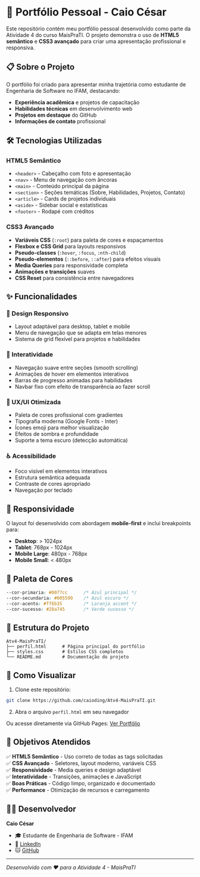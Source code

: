 # 🚀 Portfólio Pessoal - Caio César

Este repositório contém meu portfólio pessoal desenvolvido como parte da Atividade 4 do curso MaisPraTI. O projeto demonstra o uso de **HTML5 semântico** e **CSS3 avançado** para criar uma apresentação profissional e responsiva.

## 📋 Sobre o Projeto

O portfólio foi criado para apresentar minha trajetória como estudante de Engenharia de Software no IFAM, destacando:

- **Experiência acadêmica** e projetos de capacitação
- **Habilidades técnicas** em desenvolvimento web
- **Projetos em destaque** do GitHub
- **Informações de contato** profissional

## 🛠️ Tecnologias Utilizadas

### HTML5 Semântico
- `<header>` - Cabeçalho com foto e apresentação
- `<nav>` - Menu de navegação com âncoras
- `<main>` - Conteúdo principal da página
- `<section>` - Seções temáticas (Sobre, Habilidades, Projetos, Contato)
- `<article>` - Cards de projetos individuais
- `<aside>` - Sidebar social e estatísticas
- `<footer>` - Rodapé com créditos

### CSS3 Avançado
- **Variáveis CSS** (`:root`) para paleta de cores e espaçamentos
- **Flexbox e CSS Grid** para layouts responsivos
- **Pseudo-classes** (`:hover`, `:focus`, `:nth-child`)
- **Pseudo-elementos** (`::before`, `::after`) para efeitos visuais
- **Media Queries** para responsividade completa
- **Animações e transições** suaves
- **CSS Reset** para consistência entre navegadores

## ✨ Funcionalidades

### 🎨 Design Responsivo
- Layout adaptável para desktop, tablet e mobile
- Menu de navegação que se adapta em telas menores
- Sistema de grid flexível para projetos e habilidades

### 🚀 Interatividade
- Navegação suave entre seções (smooth scrolling)
- Animações de hover em elementos interativos
- Barras de progresso animadas para habilidades
- Navbar fixo com efeito de transparência ao fazer scroll

### 🎯 UX/UI Otimizada
- Paleta de cores profissional com gradientes
- Tipografia moderna (Google Fonts - Inter)
- Ícones emoji para melhor visualização
- Efeitos de sombra e profundidade
- Suporte a tema escuro (detecção automática)

### ♿ Acessibilidade
- Foco visível em elementos interativos
- Estrutura semântica adequada
- Contraste de cores apropriado
- Navegação por teclado

## 📱 Responsividade

O layout foi desenvolvido com abordagem **mobile-first** e inclui breakpoints para:

- **Desktop**: > 1024px
- **Tablet**: 768px - 1024px
- **Mobile Large**: 480px - 768px
- **Mobile Small**: < 480px

## 🎨 Paleta de Cores

```css
--cor-primaria: #0077cc      /* Azul principal */
--cor-secundaria: #005599    /* Azul escuro */
--cor-acento: #ff6b35        /* Laranja accent */
--cor-sucesso: #28a745       /* Verde sucesso */
```

## 📁 Estrutura do Projeto

```
Atv4-MaisPraTI/
├── perfil.html      # Página principal do portfólio
├── styles.css       # Estilos CSS completos
└── README.md        # Documentação do projeto
```

## 🚀 Como Visualizar

1. Clone este repositório:
```bash
git clone https://github.com/caioding/Atv4-MaisPraTI.git
```

2. Abra o arquivo `perfil.html` em seu navegador

Ou acesse diretamente via GitHub Pages: [Ver Portfólio](https://caioding.github.io/Atv4-MaisPraTI/perfil.html)

## 🎯 Objetivos Atendidos

✅ **HTML5 Semântico** - Uso correto de todas as tags solicitadas  
✅ **CSS Avançado** - Seletores, layout moderno, variáveis CSS  
✅ **Responsividade** - Media queries e design adaptável  
✅ **Interatividade** - Transições, animações e JavaScript  
✅ **Boas Práticas** - Código limpo, organizado e documentado  
✅ **Performance** - Otimização de recursos e carregamento  

## 👨‍💻 Desenvolvedor

**Caio César**
- 🎓 Estudante de Engenharia de Software - IFAM
- 💼 [LinkedIn](https://www.linkedin.com/in/caio-cesar-fg/)
- 🐱 [GitHub](https://github.com/caioding)

---

*Desenvolvido com ❤️ para a Atividade 4 - MaisPraTI*
